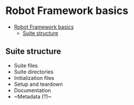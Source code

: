 # Robot Framework basics

- [Robot Framework basics](#robot-framework-basics)
  - [Suite structure](#suite-structure)

## Suite structure

- Suite files
- Suite directories
- Initialization files
- Setup and teardown
- Documentation
- ~Metadata (?)~
